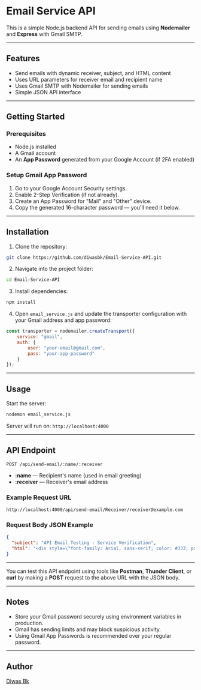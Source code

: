 # Email Service API

This is a simple Node.js backend API for sending emails using **Nodemailer** and **Express** with Gmail SMTP.

---

## Features

- Send emails with dynamic receiver, subject, and HTML content  
- Uses URL parameters for receiver email and recipient name  
- Uses Gmail SMTP with Nodemailer for sending emails  
- Simple JSON API interface  

---

## Getting Started

### Prerequisites

- Node.js installed  
- A Gmail account  
- An **App Password** generated from your Google Account (if 2FA enabled)  

### Setup Gmail App Password

1. Go to your Google Account Security settings.  
2. Enable 2-Step Verification (if not already).  
3. Create an App Password for "Mail" and "Other" device.  
4. Copy the generated 16-character password — you'll need it below.  

---

## Installation

1. Clone the repository:

```bash
git clone https://github.com/diwasbk/Email-Service-API.git
````

2. Navigate into the project folder:

```bash
cd Email-Service-API
```

3. Install dependencies:

```bash
npm install
```

4. Open `email_service.js` and update the transporter configuration with your Gmail address and app password:

```js
const transporter = nodemailer.createTransport({
    service: "gmail",
    auth: {
        user: "your-email@gmail.com",
        pass: "your-app-password"
    }
});
```

---

## Usage

Start the server:

```bash
nodemon email_service.js
```

Server will run on:
`http://localhost:4000`

---

## API Endpoint

`POST /api/send-email/:name/:receiver`

* **:name** — Recipient's name (used in email greeting)
* **:receiver** — Receiver's email address

### Example Request URL

```
http://localhost:4000/api/send-email/Receiver/receiver@example.com
```


### Request Body JSON Example

```json
{
  "subject": "API Email Testing - Service Verification",
  "html": "<div style=\"font-family: Arial, sans-serif; color: #333; padding: 20px;\"><h2 style=\"color: #4CAF50;\">Backend API Email Service</h2><p>This is a test email sent via our <b>Backend API Email Service</b> to verify that the email-sending functionality is working correctly.</p><p>If you are receiving this message, the API is functioning as expected.</p><br><p>Best regards,</p><p><b>diwascodes</b> || Backend Email API Services</p></div>"
}
```

---

You can test this API endpoint using tools like **Postman**, **Thunder Client**, or **curl** by making a **POST** request to the above URL with the JSON body.

---

## Notes

* Store your Gmail password securely using environment variables in production.
* Gmail has sending limits and may block suspicious activity.
* Using Gmail App Passwords is recommended over your regular password.

---

## Author

[Diwas Bk](https://github.com/diwasbk)
